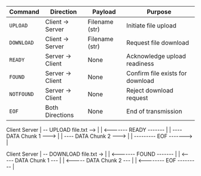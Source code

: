 | Command   | Direction       | Payload          | Purpose                          |
|-----------|-----------------|------------------|----------------------------------|
| `UPLOAD`  | Client → Server | Filename (str)   | Initiate file upload             |
| `DOWNLOAD`| Client → Server | Filename (str)   | Request file download            |
| `READY`   | Server → Client | None             | Acknowledge upload readiness     |
| `FOUND`   | Server → Client | None             | Confirm file exists for download |
| `NOTFOUND`| Server → Client | None             | Reject download request          |
| `EOF`     | Both Directions | None             | End of transmission              |


Client                  Server
  | -- UPLOAD file.txt --> |
  | <------- READY ------- |
  | ---- DATA Chunk 1 ---> |
  | ---- DATA Chunk 2 ---> |
  | --------- EOF -------> |



  Client                  Server
  | -- DOWNLOAD file.txt -> |
  | <------- FOUND ------- |
  | <----- DATA Chunk 1 --- |
  | <----- DATA Chunk 2 --- |
  | <-------- EOF --------- |